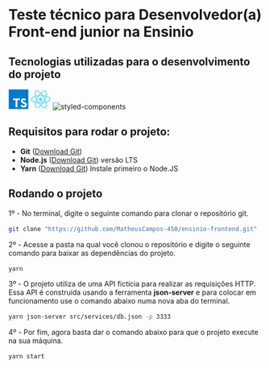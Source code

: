 # Teste técnico para Desenvolvedor(a) Front-end junior na Ensinio

## Tecnologias utilizadas para o desenvolvimento do projeto
 <p align="left">
  <img src="https://github.com/devicons/devicon/blob/master/icons/typescript/typescript-original.svg" alt="typescript" width="40" heigth="40"/> 
  <img src="https://github.com/devicons/devicon/blob/master/icons/react/react-original.svg" alt="react" width="40" heigth="40"/>
  <img src="https://raw.githubusercontent.com/styled-components/brand/master/styled-components.png" alt="styled-components" width="40" heigth="40"/>
</p>  

## Requisitos para rodar o projeto:
- **Git** (<a href="https://git-scm.com/downloads" target="blank">Download Git</a>)
- **Node.js** (<a href="https://nodejs.org/en/" target="blank">Download Git</a>) versão LTS
- **Yarn** (<a href="https://classic.yarnpkg.com/en/docs/install/#debian-stable" target="blank">Download Git</a>) Instale primeiro o Node.JS

## Rodando o projeto

1º - No terminal, digite o seguinte comando para clonar o repositório git.
```bash
git clone "https://github.com/MatheusCampos-450/ensinio-frontend.git"
```

2º - Acesse a pasta na qual você clonou o repositório e digite o seguinte comando para baixar as dependências do projeto.
```bash
yarn
```

3º - O projeto utiliza de uma API fictícia para realizar as requisições HTTP. Essa API é construída usando a ferramenta **json-server** e para colocar em funcionamento use o comando abaixo numa nova aba do terminal.
```bash
yarn json-server src/services/db.json -p 3333
```

4º - Por fim, agora basta dar o comando abaixo para que o projeto execute na sua máquina.
```bash
yarn start
```
